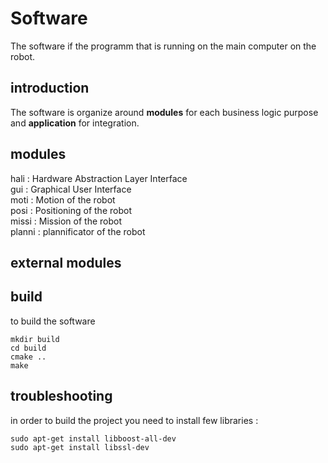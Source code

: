 # Software 

The software if the programm that is running on the main computer on the robot. 

## introduction

The software is organize around __modules__ for each business logic purpose
and __application__ for integration.

## modules 
hali : Hardware Abstraction Layer Interface   
gui : Graphical User Interface  
moti : Motion of the robot  
posi : Positioning of the robot  
missi : Mission of the robot  
planni : plannificator of the robot  

## external modules 

## build
to build the software

    mkdir build
    cd build 
    cmake ..
    make

## troubleshooting 
in order to build the project you need to install few libraries : 

    sudo apt-get install libboost-all-dev
    sudo apt-get install libssl-dev

